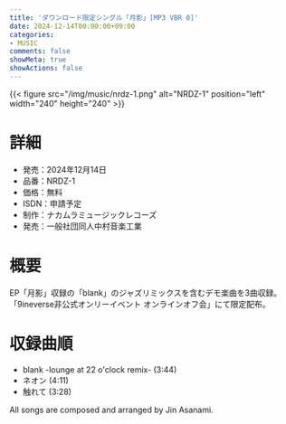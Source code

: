 ```yaml
---
title: 'ダウンロード限定シングル「月影」[MP3 VBR 0]'
date: 2024-12-14T00:00:00+09:00
categories:
- MUSIC
comments: false
showMeta: true
showActions: false
---
```


{{< figure src="/img/music/nrdz-1.png" alt="NRDZ-1" position="left" width="240" height="240" >}}

# 詳細
- 発売：2024年12月14日
- 品番：NRDZ-1
- 価格：無料
- ISDN：申請予定
- 制作：ナカムラミュージックレコーズ
- 発売：一般社団同人中村音楽工業

# 概要
EP「月影」収録の「blank」のジャズリミックスを含むデモ楽曲を3曲収録。<br>
「9ineverse非公式オンリーイベント オンラインオフ会」にて限定配布。

# 収録曲順
- blank -lounge at 22 o'clock remix- (3:44)
- ネオン (4:11)
- 触れて (3:28)

All songs are composed and arranged by Jin Asanami.
